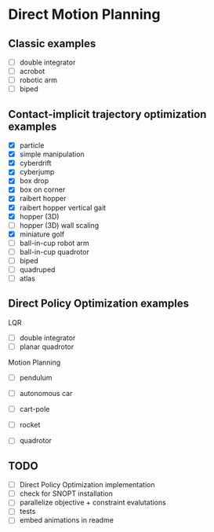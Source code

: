 # Direct Motion Planning

## Classic examples
- [ ] double integrator
- [ ] acrobot
- [ ] robotic arm
- [ ] biped

## Contact-implicit trajectory optimization examples
- [X] particle
- [X] simple manipulation
- [X] cyberdrift
- [X] cyberjump
- [X] box drop
- [X] box on corner
- [X] raibert hopper
- [X] raibert hopper vertical gait
- [X] hopper (3D)
- [ ] hopper (3D) wall scaling
- [X] miniature golf
- [ ] ball-in-cup robot arm
- [ ] ball-in-cup quadrotor
- [ ] biped
- [ ] quadruped
- [ ] atlas

## Direct Policy Optimization examples
LQR
- [ ] double integrator
- [ ] planar quadrotor

Motion Planning
- [ ] pendulum
- [ ] autonomous car
- [ ] cart-pole
- [ ] rocket
- [ ] quadrotor


## TODO
- [ ] Direct Policy Optimization implementation
- [ ] check for SNOPT installation
- [ ] parallelize objective + constraint evalutations
- [ ] tests
- [ ] embed animations in readme
